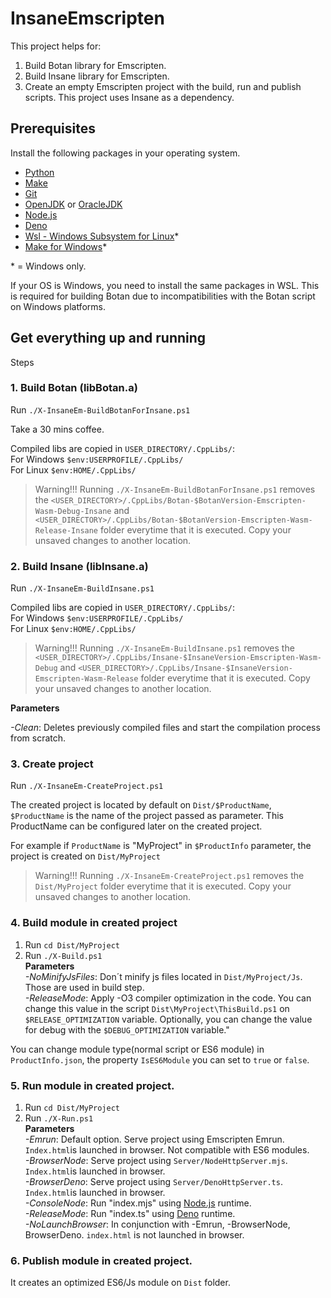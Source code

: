 # InsaneEmscripten

This project helps for:

1. Build Botan library for Emscripten. 
2. Build Insane library for Emscripten.
3. Create an empty Emscripten project with the build, run and publish scripts. This project uses Insane as a dependency.

## Prerequisites 
Install the following packages in your operating system.

- [Python](https://www.python.org/)
- [Make](https://www.gnu.org/software/make)
- [Git](https://git-scm.com/)
- [OpenJDK](https://jdk.java.net/) or [OracleJDK](https://www.oracle.com/java/technologies/downloads/)
- [Node.js](https://nodejs.org/en)
- [Deno](https://deno.com/)
- [Wsl - Windows Subsystem for Linux](https://learn.microsoft.com/en-us/windows/wsl/install)*   
- [Make for Windows](https://gnuwin32.sourceforge.net/packages/make.htm)*   

\* = Windows only.

If your OS is Windows, you need to install the same packages in WSL. This is required for building Botan due to incompatibilities with the Botan script on Windows platforms.

## Get everything up and running
Steps

### 1. Build Botan (libBotan.a)
Run ```./X-InsaneEm-BuildBotanForInsane.ps1```

Take a 30 mins coffee.

Compiled libs are copied in `USER_DIRECTORY/.CppLibs/`:  
For Windows `$env:USERPROFILE/.CppLibs/`   
For Linux `$env:HOME/.CppLibs/`

> Warning!!! Running `./X-InsaneEm-BuildBotanForInsane.ps1` removes the `<USER_DIRECTORY>/.CppLibs/Botan-$BotanVersion-Emscripten-Wasm-Debug-Insane` and `<USER_DIRECTORY>/.CppLibs/Botan-$BotanVersion-Emscripten-Wasm-Release-Insane` folder everytime that it is executed. Copy your unsaved changes to another location.

### 2. Build Insane (libInsane.a)
Run ```./X-InsaneEm-BuildInsane.ps1```

Compiled libs are copied in `USER_DIRECTORY/.CppLibs/`:  
For Windows `$env:USERPROFILE/.CppLibs/`   
For Linux `$env:HOME/.CppLibs/`

> Warning!!! Running `./X-InsaneEm-BuildInsane.ps1` removes the `<USER_DIRECTORY>/.CppLibs/Insane-$InsaneVersion-Emscripten-Wasm-Debug` and `<USER_DIRECTORY>/.CppLibs/Insane-$InsaneVersion-Emscripten-Wasm-Release` folder everytime that it is executed. Copy your unsaved changes to another location.

**Parameters**

*-Clean*: Deletes previously compiled files and start the compilation process from scratch.

### 3. Create project 
Run `./X-InsaneEm-CreateProject.ps1`

The created project is located by default on `Dist/$ProductName`, `$ProductName` is the name of the project passed as parameter. This ProductName can be configured later on the created project.

For example if `ProductName` is "MyProject" in `$ProductInfo` parameter, the project is created on ```Dist/MyProject```


> Warning!!! Running `./X-InsaneEm-CreateProject.ps1` removes the `Dist/MyProject` folder everytime that it is executed. Copy your unsaved changes to another location.

### 4. Build module in created project 
 
1. Run `cd Dist/MyProject`
2. Run `./X-Build.ps1`   
**Parameters**  
*-NoMinifyJsFiles*: Don´t minify js files located in `Dist/MyProject/Js`. Those are used in build step.   
*-ReleaseMode*: Apply -O3 compiler optimization in the code. You can change this value in the script `Dist\MyProject\ThisBuild.ps1` on `$RELEASE_OPTIMIZATION` variable. Optionally, you can change the value for debug with the `$DEBUG_OPTIMIZATION` variable."

You can change module type(normal script or ES6 module) in `ProductInfo.json`, the property `IsES6Module` you can set to `true` or `false`.

### 5. Run module in created project.
1. Run `cd Dist/MyProject` 
2. Run `./X-Run.ps1`   
**Parameters**  
*-Emrun*: Default option. Serve project using Emscripten Emrun. `Index.html`is launched in browser. Not compatible with ES6 modules.  
*-BrowserNode*: Serve project using `Server/NodeHttpServer.mjs`. `Index.html`is launched in browser.     
*-BrowserDeno*: Serve project using `Server/DenoHttpServer.ts`. `Index.html`is launched in browser.      
*-ConsoleNode*: Run "index.mjs" using [Node.js](https://nodejs.org/en) runtime.     
*-ReleaseMode*: Run "index.ts" using [Deno](https://deno.com/) runtime.      
*-NoLaunchBrowser*: In conjunction with -Emrun, -BrowserNode, BrowserDeno. `index.html` is not launched in browser.  

### 6. Publish module in created project.
It creates an optimized ES6/Js module on `Dist` folder.